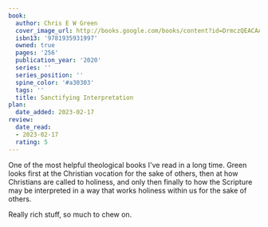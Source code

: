 ```yaml
---
book:
  author: Chris E W Green
  cover_image_url: http://books.google.com/books/content?id=DrmczQEACAAJ&printsec=frontcover&img=1&zoom=1&source=gbs_api
  isbn13: '9781935931997'
  owned: true
  pages: '256'
  publication_year: '2020'
  series: ''
  series_position: ''
  spine_color: '#a30303'
  tags: ''
  title: Sanctifying Interpretation
plan:
  date_added: 2023-02-17
review:
  date_read:
  - 2023-02-17
  rating: 5
---
```

One of the most helpful theological books I've read in a long time. Green looks first at the Christian vocation for the sake of others, then at how Christians are called to holiness, and only then finally to how the Scripture may be interpreted in a way that works holiness within us for the sake of others.

Really rich stuff, so much to chew on.
